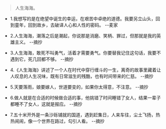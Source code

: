 >人生海海。

- 1.我想写的是在绝望中诞生的幸运，在艰苦中卓绝的道德。我要另立山头，回到童年，回到故乡，去破译人心和人性的密码。 --麦家

- 2.人生海海，潮落之后是潮起，你说那是消磨、笑柄、罪过，但那就是我的英雄主义。 --摘抄

- 3.人生海海，敢死不叫勇气，活着才需要勇气。你要替我记住这句话，我要不遇到它，死几回都不够。 --摘抄

- 4.《人生海海》讲述了一个人在时代中穿行缠斗的一生，离奇的故事里藏着让人叹息的人生况味，既有日常滋生的残酷，也有时间带来的仁慈。 --摘抄

- 5.天要落雨，娘要嫁人，世道要变的，如果你太得意，不注意。 --摘抄

- 6.做人就是在合适的时候做合适的事，他挑错了时间睡错了女人，结果一辈子都睡不了女人，这就是报应。 --摘抄

- 7.五十米开外是一条沙砾铺就的国道，遇到赶集日，人来车往，尘土飞扬，热热闹闹，像一个世界在路过，勾引人看。 --摘抄
